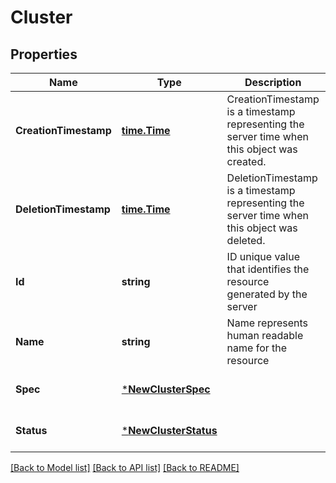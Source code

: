 # Cluster

## Properties
Name | Type | Description | Notes
------------ | ------------- | ------------- | -------------
**CreationTimestamp** | [**time.Time**](time.Time.md) | CreationTimestamp is a timestamp representing the server time when this object was created. | [optional] [default to null]
**DeletionTimestamp** | [**time.Time**](time.Time.md) | DeletionTimestamp is a timestamp representing the server time when this object was deleted. | [optional] [default to null]
**Id** | **string** | ID unique value that identifies the resource generated by the server | [optional] [default to null]
**Name** | **string** | Name represents human readable name for the resource | [optional] [default to null]
**Spec** | [***NewClusterSpec**](NewClusterSpec.md) |  | [optional] [default to null]
**Status** | [***NewClusterStatus**](NewClusterStatus.md) |  | [optional] [default to null]

[[Back to Model list]](../README.md#documentation-for-models) [[Back to API list]](../README.md#documentation-for-api-endpoints) [[Back to README]](../README.md)


